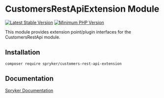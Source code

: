 # CustomersRestApiExtension Module
[![Latest Stable Version](https://poser.pugx.org/spryker/customers-rest-api-extension/v/stable.svg)](https://packagist.org/packages/spryker/customers-rest-api-extension)
[![Minimum PHP Version](https://img.shields.io/badge/php-%3E%3D%207.4-8892BF.svg)](https://php.net/)

This module provides extension point/plugin interfaces for the CustomersRestApi module.

## Installation

```
composer require spryker/customers-rest-api-extension
```

## Documentation

[Spryker Documentation](https://academy.spryker.com/developing_with_spryker/module_guide/modules.html)
